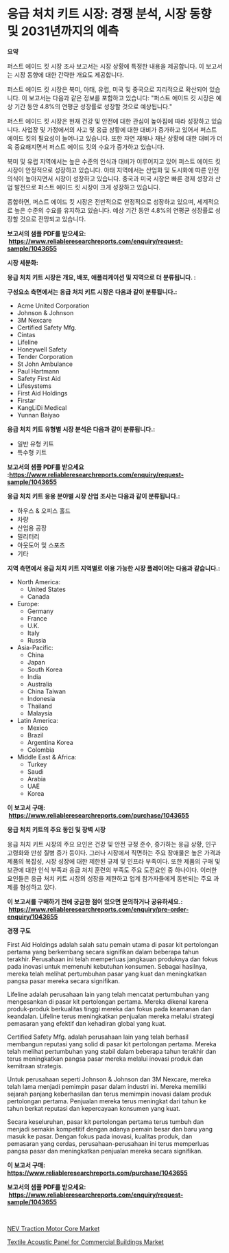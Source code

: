 <p><h1>응급 처치 키트 시장: 경쟁 분석, 시장 동향 및 2031년까지의 예측</h1></p><p><strong>요약</strong></p>
<p><p>퍼스트 에이드 킷 시장 조사 보고서는 시장 상황에 특정한 내용을 제공합니다. 이 보고서는 시장 동향에 대한 간략한 개요도 제공합니다. </p><p>퍼스트 에이드 킷 시장은 북미, 아태, 유럽, 미국 및 중국으로 지리적으로 확산되어 있습니다. 이 보고서는 다음과 같은 정보를 포함하고 있습니다: "퍼스트 에이드 킷 시장은 예상 기간 동안 4.8%의 연평균 성장률로 성장할 것으로 예상됩니다."</p><p>퍼스트 에이드 킷 시장은 현재 건강 및 안전에 대한 관심이 높아짐에 따라 성장하고 있습니다. 사업장 및 가정에서의 사고 및 응급 상황에 대한 대비가 증가하고 있어서 퍼스트 에이드 킷의 필요성이 늘어나고 있습니다. 또한 자연 재해나 재난 상황에 대한 대비가 더욱 중요해지면서 퍼스트 에이드 킷의 수요가 증가하고 있습니다.</p><p>북미 및 유럽 지역에서는 높은 수준의 인식과 대비가 이루어지고 있어 퍼스트 에이드 킷 시장이 안정적으로 성장하고 있습니다. 아태 지역에서는 산업화 및 도시화에 따른 안전 의식이 높아지면서 시장이 성장하고 있습니다. 중국과 미국 시장은 빠른 경제 성장과 산업 발전으로 퍼스트 에이드 킷 시장이 크게 성장하고 있습니다.</p><p>종합하면, 퍼스트 에이드 킷 시장은 전반적으로 안정적으로 성장하고 있으며, 세계적으로 높은 수준의 수요를 유지하고 있습니다. 예상 기간 동안 4.8%의 연평균 성장률로 성장할 것으로 전망되고 있습니다.</p></p>
<p><strong>보고서의 샘플 PDF를 받으세요: &nbsp;<a href="https://www.reliableresearchreports.com/enquiry/request-sample/1043655">https://www.reliableresearchreports.com/enquiry/request-sample/1043655</a></strong></p>
<p><strong>시장 세분화:</strong></p>
<p><strong> 응급 처치 키트 시장은 개요, 배포, 애플리케이션 및 지역으로 더 분류됩니다. :</strong></p>
<p><strong>구성요소 측면에서는 응급 처치 키트 시장은 다음과 같이 분류됩니다.:</strong></p>
<p><ul><li>Acme United Corporation</li><li>Johnson & Johnson</li><li>3M Nexcare</li><li>Certified Safety Mfg.</li><li>Cintas</li><li>Lifeline</li><li>Honeywell Safety</li><li>Tender Corporation</li><li>St John Ambulance</li><li>Paul Hartmann</li><li>Safety First Aid</li><li>Lifesystems</li><li>First Aid Holdings</li><li>Firstar</li><li>KangLiDi Medical</li><li>Yunnan Baiyao</li></ul></p>
<p><strong> 응급 처치 키트 유형별 시장 분석은 다음과 같이 분류됩니다.:</strong></p>
<p><ul><li>일반 유형 키트</li><li>특수형 키트</li></ul></p>
<p><strong>보고서의 샘플 PDF를 받으세요 :<a href="https://www.reliableresearchreports.com/enquiry/request-sample/1043655">https://www.reliableresearchreports.com/enquiry/request-sample/1043655</a></strong></p>
<p><strong> 응급 처치 키트 응용 분야별 시장 산업 조사는 다음과 같이 분류됩니다.:</strong></p>
<p><ul><li>하우스 & 오피스 홀드</li><li>차량</li><li>산업용 공장</li><li>밀리터리</li><li>아웃도어 및 스포츠</li><li>기타</li></ul></p>
<p><strong>지역 측면에서 응급 처치 키트 지역별로 이용 가능한 시장 플레이어는 다음과 같습니다.:</strong></p>
<p><ul>
    <li>
        North America:
        <ul>
            <li>United States</li>
            <li>Canada</li>
        </ul>
    </li>
    <li>
        Europe:
        <ul>
            <li>Germany</li>
            <li>France</li>
            <li>U.K.</li>
            <li>Italy</li>
            <li>Russia</li>
        </ul>
    </li>
    <li>
        Asia-Pacific:
        <ul>
            <li>China</li>
            <li>Japan</li>
            <li>South Korea</li>
            <li>India</li>
            <li>Australia</li>
            <li>China Taiwan</li>
            <li>Indonesia</li>
            <li>Thailand</li>
            <li>Malaysia</li>
        </ul>
    </li>
    <li>
        Latin America:
        <ul>
            <li>Mexico</li>
            <li>Brazil</li>
            <li>Argentina Korea</li>
            <li>Colombia</li>
        </ul>
    </li>
    <li>
        Middle East & Africa:
        <ul>
            <li>Turkey</li>
            <li>Saudi</li>
            <li>Arabia</li>
            <li>UAE</li>
            <li>Korea</li>
        </ul>
    </li>
    </ul></p>
<p><strong>이 보고서 구매: &nbsp;<a href="https://www.reliableresearchreports.com/purchase/1043655">https://www.reliableresearchreports.com/purchase/1043655</a></strong></p>
<p><strong>응급 처치 키트의 주요 동인 및 장벽 시장</strong></p>
<p><p>응급 처치 키트 시장의 주요 요인은 건강 및 안전 규정 준수, 증가하는 응급 상황, 인구 고령화와 만성 질병 증가 등이다. 그러나 시장에서 직면하는 주요 장애물은 높은 가격과 제품의 복잡성, 시장 성장에 대한 제한된 규제 및 인프라 부족이다. 또한 제품의 구매 및 보관에 대한 인식 부족과 응급 처치 훈련의 부족도 주요 도전요인 중 하나이다. 이러한 요인들은 응급 처치 키트 시장의 성장을 제한하고 업계 참가자들에게 동반되는 주요 과제를 형성하고 있다.</p></p>
<p><strong>이 보고서를 구매하기 전에 궁금한 점이 있으면 문의하거나 공유하세요.: &nbsp;<a href="https://www.reliableresearchreports.com/enquiry/pre-order-enquiry/1043655">https://www.reliableresearchreports.com/enquiry/pre-order-enquiry/1043655</a></strong></p>
<p><strong>경쟁 구도</strong></p>
<p><p>First Aid Holdings adalah salah satu pemain utama di pasar kit pertolongan pertama yang berkembang secara signifikan dalam beberapa tahun terakhir. Perusahaan ini telah memperluas jangkauan produknya dan fokus pada inovasi untuk memenuhi kebutuhan konsumen. Sebagai hasilnya, mereka telah melihat pertumbuhan pasar yang kuat dan meningkatkan pangsa pasar mereka secara signifikan.</p><p>Lifeline adalah perusahaan lain yang telah mencatat pertumbuhan yang mengesankan di pasar kit pertolongan pertama. Mereka dikenal karena produk-produk berkualitas tinggi mereka dan fokus pada keamanan dan keandalan. Lifeline terus meningkatkan penjualan mereka melalui strategi pemasaran yang efektif dan kehadiran global yang kuat.</p><p>Certified Safety Mfg. adalah perusahaan lain yang telah berhasil membangun reputasi yang solid di pasar kit pertolongan pertama. Mereka telah melihat pertumbuhan yang stabil dalam beberapa tahun terakhir dan terus meningkatkan pangsa pasar mereka melalui inovasi produk dan kemitraan strategis.</p><p>Untuk perusahaan seperti Johnson & Johnson dan 3M Nexcare, mereka telah lama menjadi pemimpin pasar dalam industri ini. Mereka memiliki sejarah panjang keberhasilan dan terus memimpin inovasi dalam produk pertolongan pertama. Penjualan mereka terus meningkat dari tahun ke tahun berkat reputasi dan kepercayaan konsumen yang kuat.</p><p>Secara keseluruhan, pasar kit pertolongan pertama terus tumbuh dan menjadi semakin kompetitif dengan adanya pemain besar dan baru yang masuk ke pasar. Dengan fokus pada inovasi, kualitas produk, dan pemasaran yang cerdas, perusahaan-perusahaan ini terus memperluas pangsa pasar dan meningkatkan penjualan mereka secara signifikan.</p></p>
<p><strong>이 보고서 구매: &nbsp; <a href="https://www.reliableresearchreports.com/purchase/1043655">https://www.reliableresearchreports.com/purchase/1043655</a></strong></p>
<p><strong>보고서의 샘플 PDF를 받으세요: &nbsp;<a href="https://www.reliableresearchreports.com/enquiry/request-sample/1043655">https://www.reliableresearchreports.com/enquiry/request-sample/1043655</a></strong><strong></strong></p>
<p>&nbsp;</p>
<p><p><a href="https://military-diascia-e68.notion.site/Global-NEV-Traction-Motor-Core-Market-by-Types-Applications-and-Major-Players-with-Regional-Growt-97fab75ab9e54c159eb5b445636e21ed">NEV Traction Motor Core Market</a></p><p><a href="https://github.com/edytherolanlouisejk1miz0wig/Market-Research-Report-List-1/blob/main/textile-acoustic-panel-for-commercial-buildings-market.md">Textile Acoustic Panel for Commercial Buildings Market</a></p></p>
